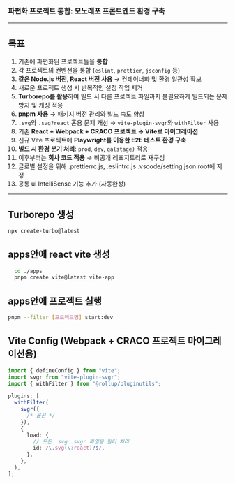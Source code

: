 ### 파편화 프로젝트 통합: 모노레포 프론트엔드 환경 구축

---

## 목표

1. 기존에 파편화된 프로젝트들을 **통합**
2. 각 프로젝트의 컨벤션을 통합 (`eslint`, `prettier`, `jsconfig` 등)
3. **같은 Node.js 버전, React 버전 사용** → 컨테이너화 및 환경 일관성 확보
4. 새로운 프로젝트 생성 시 반복적인 설정 작업 제거
5. **Turborepo를 활용**하여 빌드 시 다른 프로젝트 파일까지 불필요하게 빌드되는 문제 방지 및 캐싱 적용
6. **pnpm 사용** → 패키지 버전 관리와 빌드 속도 향상
7. `.svg`와 `.svg?react` 혼용 문제 개선 → `vite-plugin-svgr`와 `withFilter` 사용
8. 기존 **React + Webpack + CRACO 프로젝트 → Vite로 마이그레이션**
9. 신규 Vite 프로젝트에 **Playwright를 이용한 E2E 테스트 환경 구축**
10. **빌드 시 환경 분기 처리**: `prod`, `dev`, `qa(stage)` 적용
11. 이후부터는 **회사 코드 적용** → 비공개 레포지토리로 재구성
12. 글로벌 설정을 위해 .prettierrc.js, .eslintrc.js .vscode/setting.json root에 지정
13. 공통 ui IntelliSense 기능 추가 (자동완성)

---

## Turborepo 생성

```bash
npx create-turbo@latest
```

## apps안에 react vite 생성

```bash
  cd ./apps
  pnpm create vite@latest vite-app
```

## apps안에 프로젝트 실행

```bash
pnpm --filter [프로젝트명] start:dev
```

## Vite Config (Webpack + CRACO 프로젝트 마이그레이션용)

```ts
import { defineConfig } from "vite";
import svgr from "vite-plugin-svgr";
import { withFilter } from "@rollup/pluginutils";

plugins: [
  withFilter(
    svgr({
      /* 옵션 */
    }),
    {
      load: {
        // 모든 .svg .svgr 파일을 필터 처리
        id: /\.svg(\?react)?$/,
      },
    },
  ),
];
```
